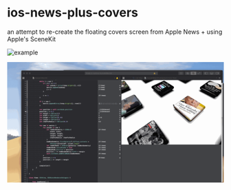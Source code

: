 # ios-news-plus-covers
an attempt to re-create the floating covers screen from Apple News + using Apple's SceneKit

![example](https://github.com/macbellingrath/ios-news-plus-covers/blob/master/example0.gif)

![example](https://github.com/macbellingrath/ios-news-plus-covers/blob/master/example1.gif)